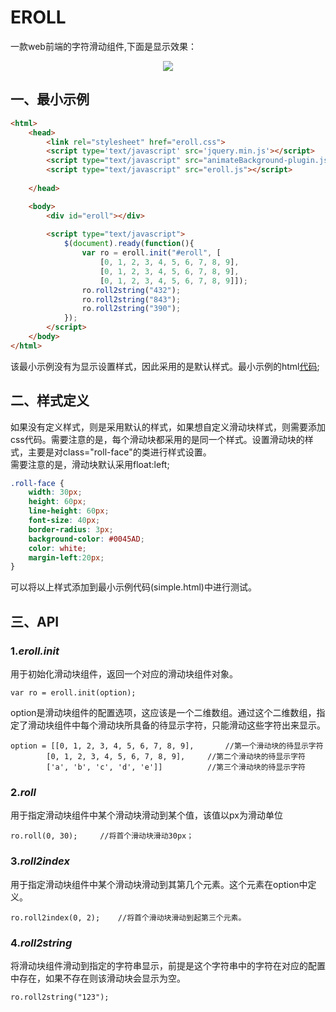 ﻿# EROLL
一款web前端的字符滑动组件,下面是显示效果：
<p align="center">
  <img src="https://raw.githubusercontent.com/lsj9383/eroll/master/demo.gif">
</p>

## 一、最小示例
```html
<html>
    <head>
        <link rel="stylesheet" href="eroll.css">
		<script type='text/javascript' src='jquery.min.js'></script>
        <script type="text/javascript" src="animateBackground-plugin.js"></script>
        <script type="text/javascript" src="eroll.js"></script>
		
    </head>

    <body>
        <div id="eroll"></div>
		
        <script type="text/javascript">
            $(document).ready(function(){
                var ro = eroll.init("#eroll", [
                    [0, 1, 2, 3, 4, 5, 6, 7, 8, 9],
                    [0, 1, 2, 3, 4, 5, 6, 7, 8, 9], 
                    [0, 1, 2, 3, 4, 5, 6, 7, 8, 9]]);
				ro.roll2string("432");
				ro.roll2string("843");
				ro.roll2string("390");
            });
        </script>
    </body>
</html>
```
该最小示例没有为显示设置样式，因此采用的是默认样式。最小示例的html[代码](https://github.com/lsj9383/eroll/blob/master/demo/simple.html);

## 二、样式定义
如果没有定义样式，则是采用默认的样式，如果想自定义滑动块样式，则需要添加css代码。需要注意的是，每个滑动块都采用的是同一个样式。设置滑动块的样式，主要是对class="roll-face"的类进行样式设置。<br>
需要注意的是，滑动块默认采用float:left;
```css
.roll-face {
	width: 30px;
	height: 60px;
	line-height: 60px;
	font-size: 40px;
	border-radius: 3px;
	background-color: #0045AD;
	color: white;
	margin-left:20px;
}
```
可以将以上样式添加到最小示例代码(simple.html)中进行测试。


## 三、API
### 1.*eroll.init*
用于初始化滑动块组件，返回一个对应的滑动块组件对象。
```
var ro = eroll.init(option);
```
option是滑动块组件的配置选项，这应该是一个二维数组。通过这个二维数组，指定了滑动块组件中每个滑动块所具备的待显示字符，只能滑动这些字符出来显示。<br>
```
option = [[0, 1, 2, 3, 4, 5, 6, 7, 8, 9],		//第一个滑动块的待显示字符
		[0, 1, 2, 3, 4, 5, 6, 7, 8, 9], 	//第二个滑动块的待显示字符
		['a', 'b', 'c', 'd', 'e']]			//第三个滑动块的待显示字符
```

### 2.*roll*
用于指定滑动块组件中某个滑动块滑动到某个值，该值以px为滑动单位
```
ro.roll(0, 30);		//将首个滑动块滑动30px；
```

### 3.*roll2index*
用于指定滑动块组件中某个滑动块滑动到其第几个元素。这个元素在option中定义。
```
ro.roll2index(0, 2);	//将首个滑动块滑动到起第三个元素。
```

### 4.*roll2string*
将滑动块组件滑动到指定的字符串显示，前提是这个字符串中的字符在对应的配置中存在，如果不存在则该滑动块会显示为空。
```
ro.roll2string("123");
```